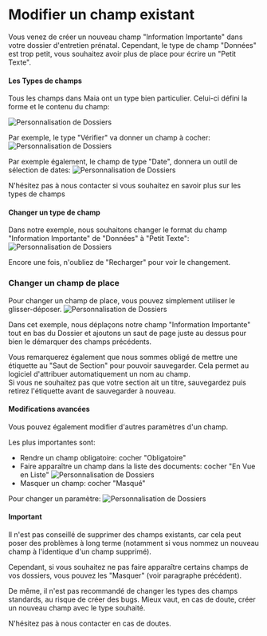 # Modifier un champ existant

Vous venez de créer un nouveau champ "Information Importante" dans votre dossier d'entretien prénatal.
Cependant, le type de champ "Données" est trop petit, vous souhaitez avoir plus de place pour écrire un "Petit Texte".


#### Les Types de champs

Tous les champs dans Maia ont un type bien particulier.
Celui-ci défini la forme et le contenu du champ:  

![Personnalisation de Dossiers](/img/customization/customization4.png)

Par exemple, le type "Vérifier" va donner un champ à cocher:
![Personnalisation de Dossiers](/img/customization/customization5.png)

Par exemple également, le champ de type "Date", donnera un outil de sélection de dates:
![Personnalisation de Dossiers](/img/customization/customization6.png)


N'hésitez pas à nous contacter si vous souhaitez en savoir plus sur les types de champs


#### Changer un type de champ

Dans notre exemple, nous souhaitons changer le format du champ "Information Importante" de "Données" à "Petit Texte":
![Personnalisation de Dossiers](/img/customization/customization4.gif)

Encore une fois, n'oubliez de "Recharger" pour voir le changement.


### Changer un champ de place

Pour changer un champ de place, vous pouvez simplement utiliser le glisser-déposer.
![Personnalisation de Dossiers](/img/customization/customization6.gif)

Dans cet exemple, nous déplaçons notre champ "Information Importante" tout en bas du Dossier et ajoutons un saut de page juste au dessus pour bien le démarquer des champs précédents.  

Vous remarquerez également que nous sommes obligé de mettre une étiquette au "Saut de Section" pour pouvoir sauvegarder. Cela permet au logiciel d'attribuer automatiquement un nom au champ.  
Si vous ne souhaitez pas que votre section ait un titre, sauvegardez puis retirez l'étiquette avant de sauvegarder à nouveau.

#### Modifications avancées

Vous pouvez également modifier d'autres paramètres d'un champ.

Les plus importantes sont:

- Rendre un champ obligatoire: cocher "Obligatoire"
- Faire apparaître un champ dans la liste des documents: cocher "En Vue en Liste"
![Personnalisation de Dossiers](/img/customization/customization7.png)
- Masquer un champ: cocher "Masqué"

Pour changer un paramètre:
![Personnalisation de Dossiers](/img/customization/customization5.gif)


#### Important

Il n'est pas conseillé de supprimer des champs existants, car cela peut poser des problèmes à long terme (notamment si vous nommez un nouveau champ à l'identique d'un champ supprimé).

Cependant, si vous souhaitez ne pas faire apparaître certains champs de vos dossiers, vous pouvez les "Masquer" (voir paragraphe précédent).

De même, il n'est pas recommandé de changer les types des champs standards, au risque de créer des bugs.
Mieux vaut, en cas de doute, créer un nouveau champ avec le type souhaité.

N'hésitez pas à nous contacter en cas de doutes.
